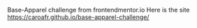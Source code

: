 Base-Apparel challenge from frontendmentor.io
Here is the site  https://caroafr.github.io/base-apparel-challenge/
